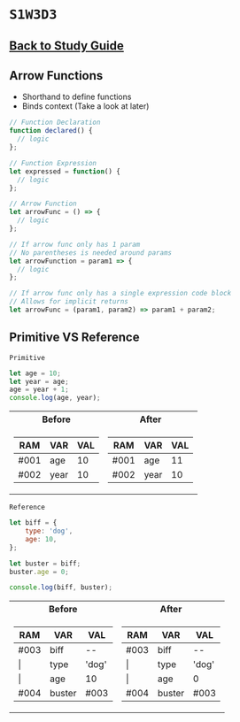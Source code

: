# `S1W3D3`

## [Back to Study Guide](../../study-guides/2-assessment.md)

## Arrow Functions

- Shorthand to define functions
- Binds context (Take a look at later)

```js
// Function Declaration
function declared() {
  // logic
};

// Function Expression
let expressed = function() {
  // logic
};

// Arrow Function
let arrowFunc = () => {
  // logic
};

// If arrow func only has 1 param
// No parentheses is needed around params
let arrowFunction = param1 => {
  // logic
};

// If arrow func only has a single expression code block
// Allows for implicit returns
let arrowFunc = (param1, param2) => param1 + param2;
```

## Primitive VS Reference

`Primitive`

  ```js
  let age = 10;
  let year = age;
  age = year + 1;
  console.log(age, year);
  ```

<table>
<tr><th>Before</th><th>After</th></tr>
<tr><td>

|RAM|VAR|VAL|
|--|--|--|
|#001|age|10|
|#002|year|10|

</td><td>

|RAM|VAR|VAL|
|--|--|--|
|#001|age|11|
|#002|year|10|

</td></tr> </table>

`Reference`

  ```js
  let biff = {
      type: 'dog',
      age: 10,
  };

  let buster = biff;
  buster.age = 0;

  console.log(biff, buster);
  ```

  <table>
<tr><th>Before</th><th>After</th></tr>
<tr><td>

|RAM|VAR|VAL|
|--|--|--|
|#003|biff|--|
|\||type|'dog'|
|\||age|10
|#004|buster|#003|

</td><td>

|RAM|VAR|VAL|
|--|--|--|
|#003|biff|--|
|\||type|'dog'|
|\||age|0
|#004|buster|#003|

</td></tr> </table>
